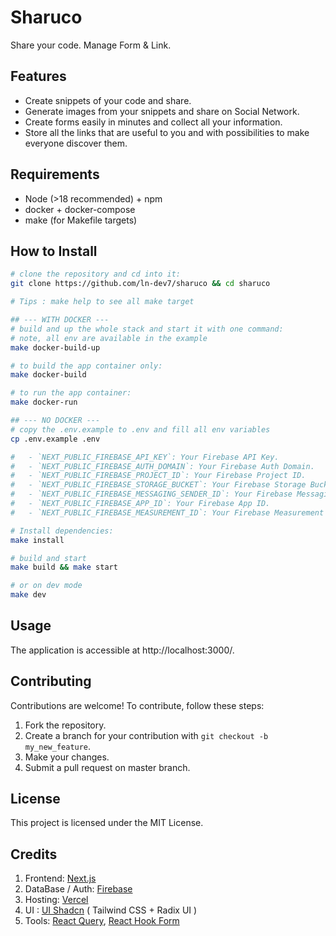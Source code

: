 # Sharuco

Share your code. Manage Form & Link.

## Features

- Create snippets of your code and share.
- Generate images from your snippets and share on Social Network.
- Create forms easily in minutes and collect all your information.
- Store all the links that are useful to you and with possibilities to make everyone discover them.

## Requirements

- Node (>18 recommended) + npm
- docker + docker-compose
- make (for Makefile targets)

## How to Install

```bash
# clone the repository and cd into it:
git clone https://github.com/ln-dev7/sharuco && cd sharuco

# Tips : make help to see all make target

## --- WITH DOCKER ---
# build and up the whole stack and start it with one command:
# note, all env are available in the example
make docker-build-up

# to build the app container only:
make docker-build

# to run the app container:
make docker-run

## --- NO DOCKER ---
# copy the .env.example to .env and fill all env variables
cp .env.example .env

#   - `NEXT_PUBLIC_FIREBASE_API_KEY`: Your Firebase API Key.
#   - `NEXT_PUBLIC_FIREBASE_AUTH_DOMAIN`: Your Firebase Auth Domain.
#   - `NEXT_PUBLIC_FIREBASE_PROJECT_ID`: Your Firebase Project ID.
#   - `NEXT_PUBLIC_FIREBASE_STORAGE_BUCKET`: Your Firebase Storage Bucket.
#   - `NEXT_PUBLIC_FIREBASE_MESSAGING_SENDER_ID`: Your Firebase Messaging Sender ID.
#   - `NEXT_PUBLIC_FIREBASE_APP_ID`: Your Firebase App ID.
#   - `NEXT_PUBLIC_FIREBASE_MEASUREMENT_ID`: Your Firebase Measurement ID.

# Install dependencies:
make install

# build and start
make build && make start

# or on dev mode
make dev
```

## Usage

The application is accessible at http://localhost:3000/.

## Contributing

Contributions are welcome! To contribute, follow these steps:

1. Fork the repository.
2. Create a branch for your contribution with `git checkout -b my_new_feature`.
3. Make your changes.
4. Submit a pull request on master branch.

## License

This project is licensed under the MIT License.

## Credits

1. Frontend: [Next.js](https://nextjs.org/)
2. DataBase / Auth: [Firebase](https://firebase.google.com/)
3. Hosting: [Vercel](https://vercel.com/)
4. UI : [UI Shadcn](https://ui.shadcn.com/) ( Tailwind CSS + Radix UI )
5. Tools: [React Query](https://tanstack.com/query/v3/), [React Hook Form](https://react-hook-form.com/)
